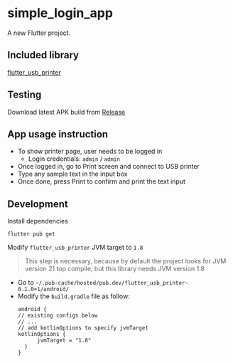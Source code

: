 # simple_login_app

A new Flutter project.

## Included library
[flutter_usb_printer](https://pub.dev/packages/flutter_usb_printer)

## Testing
Download latest APK build from [Release](https://github.com/itsmehoaq/flutter_login_app/releases/latest)

## App usage instruction
- To show printer page, user needs to be logged in
  - Login credentials: `admin` / `admin`
- Once logged in, go to Print screen and connect to USB printer
- Type any sample text in the input box
- Once done, press Print to confirm and print the text input

## Development

Install dependencies
```
flutter pub get
```

Modify `flutter_usb_printer` JVM target to `1.8`
> This step is necessary, because by default the project looks for JVM version 21 top compile, but this library needs JVM version 1.8
- Go to `~/.pub-cache/hosted/pub.dev/flutter_usb_printer-0.1.0+1/android/`
- Modify the `build.gradle` file as follow:
  ```
  android {
  // existing configs below
  // ...
  // add kotlinOptions to specify jvmTarget
  kotlinOptions {
        jvmTarget = "1.8"
    }
  }

